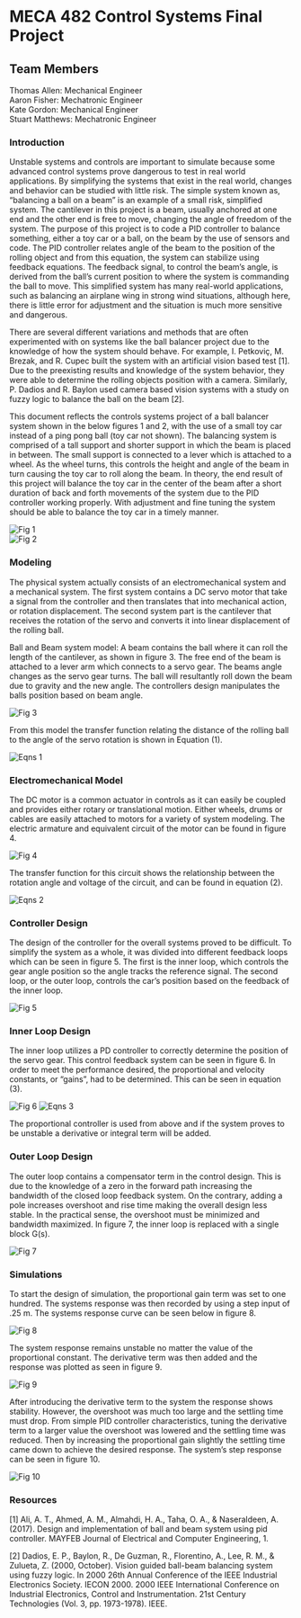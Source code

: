 # MECA 482 Control Systems Final Project

## Team Members
Thomas Allen: Mechanical Engineer<br/>Aaron Fisher: Mechatronic Engineer<br/>Kate Gordon: Mechanical Engineer<br/>Stuart Matthews: Mechatronic Engineer


### Introduction
Unstable systems and controls are important to simulate because some advanced control systems prove dangerous to test in real world applications. By simplifying the systems that exist in the real world, changes and behavior can be studied with little risk. The simple system known as, “balancing a ball on a beam” is an example of a small risk, simplified system. The cantilever in this project is a beam, usually anchored at one end and the other end is free to move, changing the angle of freedom of the system. The purpose of this project is to code a PID controller to balance something, either a toy car or a ball, on the beam by the use of sensors and code. The PID controller relates angle of the beam to the position of the rolling object and from this equation, the system can stabilize using feedback equations. The feedback signal, to control the beam’s angle, is derived from the ball’s current position to where the system is commanding the ball to move. This simplified system has many real-world applications, such as balancing an airplane wing in strong wind situations, although here, there is little error for adjustment and the situation is much more sensitive and dangerous. 

  There are several different variations and methods that are often experimented with on systems like the ball balancer project due to the knowledge of how the system should behave. For example, I. Petkoviç, M. Brezak, and R. Cupec built the system with an artificial vision based test [1]. Due to the preexisting results and knowledge of the system behavior, they were able to determine the rolling objects position with a camera. Similarly,  P. Dadios and R. Baylon used camera based vision systems with a study on fuzzy logic to balance the ball on the beam [2]. 
  
  This document reflects the controls systems project of a ball balancer system shown in the below figures 1 and 2, with the use of a small toy car instead of a ping pong ball (toy car not shown). The balancing system is comprised of a tall support and shorter support in which the beam is placed in between. The small support is connected to a lever which is attached to a wheel. As the wheel turns, this controls the height and angle of the beam in turn causing the toy car to roll along the beam. In theory, the end result of this project will balance the toy car in the center of the beam after a short duration of back and forth movements of the system due to the PID controller working properly. With adjustment and fine tuning the system should be able to balance the toy car in a timely manner. 
  
![Fig 1](https://user-images.githubusercontent.com/58873673/70845111-a3313b00-1dff-11ea-9be5-96872db1c250.PNG)   
![Fig 2](https://user-images.githubusercontent.com/58873673/70845144-e9869a00-1dff-11ea-95a0-d161ff75e9c1.PNG)


### Modeling
The physical system actually consists of an electromechanical system and a mechanical system. The first system contains a DC servo motor that take a signal from the controller and then translates that into mechanical action, or rotation displacement. The second system part is the cantilever that receives the rotation of the servo and converts it into linear displacement of the rolling ball.

Ball and Beam system model:
    A beam contains the ball where it can roll the length of the cantilever, as shown in figure 3. The free end of the beam is attached to a lever arm which connects to a servo gear. The beams angle changes as the servo gear turns. The ball will resultantly roll down the beam due to gravity and the new angle. The controllers design manipulates the balls position based on beam angle. 
    
  ![Fig 3](https://user-images.githubusercontent.com/58873673/70845179-42eec900-1e00-11ea-9cde-5472b456f19a.PNG)
    
From this model the transfer function relating the distance of the rolling ball to the angle of the servo rotation is shown in Equation (1). 

![Eqns 1](https://user-images.githubusercontent.com/58873673/70845168-294d8180-1e00-11ea-9206-ac4d8ba283f6.PNG)

    
### Electromechanical Model
  The DC motor is a common actuator in controls as it can easily be coupled and provides either rotary or translational motion. Either wheels, drums or cables are easily attached to motors for a variety of system modeling. The electric armature and equivalent circuit of the motor can be found in figure 4.

![Fig 4](https://user-images.githubusercontent.com/58873673/70845200-8a755500-1e00-11ea-9db0-526295916009.PNG)

The transfer function for this circuit shows the relationship between the rotation angle and voltage of the circuit, and can be found in equation (2).

![Eqns 2](https://user-images.githubusercontent.com/58873673/70845208-a4af3300-1e00-11ea-8e59-68bdabe86181.PNG)


### Controller Design
  The design of the controller for the overall systems proved to be difficult. To simplify the system as a whole, it was divided into different feedback loops which can be seen in figure 5. The first is the inner loop, which controls the gear angle position so the angle tracks the reference signal. The second loop, or the outer loop, controls the car’s position based on the feedback of the inner loop.

![Fig 5](https://user-images.githubusercontent.com/58873673/70845233-dfb16680-1e00-11ea-9c5a-8c3ec7f2eae4.PNG)


### Inner Loop Design
  The inner loop utilizes a PD controller to correctly determine the position of the servo gear. This control feedback system can be seen in figure 6. In order to meet the performance desired, the proportional and velocity constants, or “gains”, had to be determined. This can be seen in equation (3).  
  
  ![Fig 6](https://user-images.githubusercontent.com/58873673/70845250-08396080-1e01-11ea-8bab-1174e4bdbbf2.PNG)
  ![Eqns 3](https://user-images.githubusercontent.com/58873673/70845252-11c2c880-1e01-11ea-81bd-ee691a17f85d.PNG)
  
  The proportional controller is used from above and if the system proves to be unstable a derivative or integral term will be added.


### Outer Loop Design
  The outer loop contains a compensator term in the control design. This is due to the knowledge of a zero in the forward path increasing the bandwidth of the closed loop feedback system. On the contrary, adding a pole increases overshoot and rise time making the overall design less stable. In the practical sense, the overshoot must be minimized and bandwidth maximized. In figure 7, the inner loop is replaced with a single block G(s). 
  
  ![Fig 7](https://user-images.githubusercontent.com/58873673/70845305-ebe9f380-1e01-11ea-92ef-dba11c242908.PNG)
  
  
### Simulations
  To start the design of simulation, the proportional gain term was set to one hundred. The systems response was then recorded by using a step input of .25 m. The systems response curve can be seen below in figure 8.
  
  ![Fig 8](https://user-images.githubusercontent.com/58873673/70845327-1a67ce80-1e02-11ea-8e22-fe73ccb7c4cc.PNG)
  
  The system response remains unstable no matter the value of the proportional constant. The derivative term was then added and the response was plotted as seen in figure 9.
  
  ![Fig 9](https://user-images.githubusercontent.com/58873673/70845337-3b302400-1e02-11ea-8d49-9a274f69fb2f.PNG)
  
  After introducing the derivative term to the system the response shows stability. However, the overshoot was much too large and the settling time must drop. From simple PID controller characteristics, tuning the derivative term to a larger value the overshoot was lowered and the settling time was reduced. Then by increasing the proportional gain slightly the settling time came down to achieve the desired response. The system’s step response can be seen in figure 10.
  
  ![Fig 10](https://user-images.githubusercontent.com/58873673/70845343-51d67b00-1e02-11ea-875c-ea97f791060c.PNG)
  
  
### Resources
[1] Ali, A. T., Ahmed, A. M., Almahdi, H. A., Taha, O. A., & Naseraldeen, A. (2017). Design
    and implementation of ball and beam system using pid controller. MAYFEB Journal of
    Electrical and Computer Engineering, 1.
    
[2] Dadios, E. P., Baylon, R., De Guzman, R., Florentino, A., Lee, R. M., & Zulueta, Z. (2000,
    October). Vision guided ball-beam balancing system using fuzzy logic. In 2000 26th
    Annual Conference of the IEEE Industrial Electronics Society. IECON 2000. 2000 IEEE
    International Conference on Industrial Electronics, Control and Instrumentation. 21st
    Century Technologies (Vol. 3, pp. 1973-1978). IEEE. 

